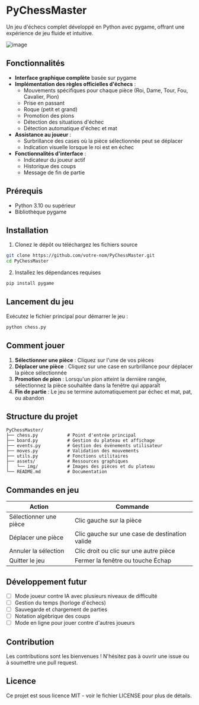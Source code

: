 # PyChessMaster

Un jeu d'échecs complet développé en Python avec pygame, offrant une expérience de jeu fluide et intuitive.

![image](https://github.com/user-attachments/assets/361aca64-bf47-4371-8a27-2e5707ff9b3c)


## Fonctionnalités

- **Interface graphique complète** basée sur pygame
- **Implémentation des règles officielles d'échecs** :
  - Mouvements spécifiques pour chaque pièce (Roi, Dame, Tour, Fou, Cavalier, Pion)
  - Prise en passant
  - Roque (petit et grand)
  - Promotion des pions
  - Détection des situations d'échec
  - Détection automatique d'échec et mat
- **Assistance au joueur** :
  - Surbrillance des cases où la pièce sélectionnée peut se déplacer
  - Indication visuelle lorsque le roi est en échec
- **Fonctionnalités d'interface** :
  - Indicateur du joueur actif
  - Historique des coups
  - Message de fin de partie

## Prérequis

- Python 3.10 ou supérieur
- Bibliothèque pygame

## Installation

1. Clonez le dépôt ou téléchargez les fichiers source

```bash
git clone https://github.com/votre-nom/PyChessMaster.git
cd PyChessMaster
```

2. Installez les dépendances requises

```bash
pip install pygame
```

## Lancement du jeu

Exécutez le fichier principal pour démarrer le jeu :

```bash
python chess.py
```

## Comment jouer

1. **Sélectionner une pièce** : Cliquez sur l'une de vos pièces
2. **Déplacer une pièce** : Cliquez sur une case en surbrillance pour déplacer la pièce sélectionnée
3. **Promotion de pion** : Lorsqu'un pion atteint la dernière rangée, sélectionnez la pièce souhaitée dans la fenêtre qui apparaît
4. **Fin de partie** : Le jeu se termine automatiquement par échec et mat, pat, ou abandon

## Structure du projet

```
PyChessMaster/
├── chess.py           # Point d'entrée principal
├── board.py           # Gestion du plateau et affichage
├── events.py          # Gestion des événements utilisateur
├── moves.py           # Validation des mouvements
├── utils.py           # Fonctions utilitaires
├── assets/            # Ressources graphiques
│   └── img/           # Images des pièces et du plateau
└── README.md          # Documentation
```

## Commandes en jeu

| Action                 | Commande                                       |
| ---------------------- | ---------------------------------------------- |
| Sélectionner une pièce | Clic gauche sur la pièce                       |
| Déplacer une pièce     | Clic gauche sur une case de destination valide |
| Annuler la sélection   | Clic droit ou clic sur une autre pièce         |
| Quitter le jeu         | Fermer la fenêtre ou touche Échap              |

## Développement futur

- [ ] Mode joueur contre IA avec plusieurs niveaux de difficulté
- [ ] Gestion du temps (horloge d'échecs)
- [ ] Sauvegarde et chargement de parties
- [ ] Notation algébrique des coups
- [ ] Mode en ligne pour jouer contre d'autres joueurs

## Contribution

Les contributions sont les bienvenues ! N'hésitez pas à ouvrir une issue ou à soumettre une pull request.

## Licence

Ce projet est sous licence MIT - voir le fichier LICENSE pour plus de détails.
